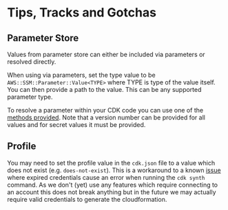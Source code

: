 # Tips, Tracks and Gotchas

## Parameter Store

Values from parameter store can either be included via parameters or resolved directly.

When using via parameters, set the type value to be `AWS::SSM::Parameter::Value<TYPE>` where TYPE is type of the value itself. You can then provide a path to the value. This can be any supported parameter type.

To resolve a parameter within your CDK code you can use one of the [methods provided](https://docs.aws.amazon.com/cdk/latest/guide/get_ssm_value.html). Note that a version number can be provided for all values and for secret values it must be provided.

## Profile

You may need to set the profile value in the `cdk.json` file to a value which does not exist (e.g. `does-not-exist`).
This is a workaround to a known
[issue](https://github.com/aws/aws-cdk/issues/7849) where expired credentials
cause an error when running the `cdk synth` command. As we don't (yet) use any
features which require connecting to an account this does not break anything but
in the future we may actually require valid credentials to generate the
cloudformation.
